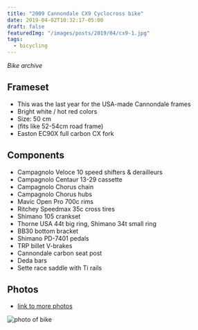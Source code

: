 ```yaml
---
title: "2009 Cannondale CX9 Cyclocross bike"
date: 2019-04-02T10:32:17-05:00
draft: false
featuredImg: "/images/posts/2019/04/cx9-1.jpg"
tags: 
  - bicycling
---
```


*Bike archive*

## Frameset

- This was the last year for the USA-made Cannondale frames
- Bright white / hot red colors
- Size: 50 cm
- (fits like 52-54cm road frame)
- Easton EC90X full carbon CX fork


## Components

- Campagnolo Veloce 10 speed shifters & derailleurs
- Campagnolo Centaur 13-29 cassette
- Campagnolo Chorus chain
- Campagnolo Chorus hubs
- Mavic Open Pro 700c rims
- Ritchey Speedmax 35c cross tires
- Shimano 105 crankset
- Thorne USA 44t big ring, Shimano 34t small ring
- BB30 bottom bracket
- Shimano PD-7401 pedals
- TRP billet V-brakes
- Cannondale carbon seat post
- Deda bars
- Sette race saddle with Ti rails

## Photos

- [link to more photos](https://photos.app.goo.gl/2rypqSwrs1xEMd3PA)

![photo of bike](/images/posts/2019/04/cx9-1.jpg)
